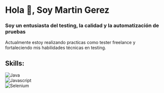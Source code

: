 # Hola 👋, Soy Martin Gerez
### Soy un entusiasta del testing, la calidad y la automatización de pruebas

Actualmente estoy realizando practicas como tester freelance y fortaleciendo mis habilidades técnicas en testing.

## Skills:
![Java](https://img.shields.io/badge/Java-43B02A?style=for-the-badge&logo=java&logoColor=white&labelColor=101010)</br>
![Javascript](https://img.shields.io/badge/Javascript-F7DF1E?style=for-the-badge&logo=javascript&logoColor=white&labelColor=101010)</br>
![Selenium](https://img.shields.io/badge/Selenium-43B02A?style=for-the-badge&logo=selenium&logoColor=white&labelColor=101010)</br>
